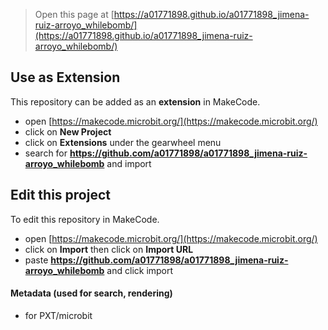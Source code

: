 
> Open this page at [https://a01771898.github.io/a01771898_jimena-ruiz-arroyo_whilebomb/](https://a01771898.github.io/a01771898_jimena-ruiz-arroyo_whilebomb/)

## Use as Extension

This repository can be added as an **extension** in MakeCode.

* open [https://makecode.microbit.org/](https://makecode.microbit.org/)
* click on **New Project**
* click on **Extensions** under the gearwheel menu
* search for **https://github.com/a01771898/a01771898_jimena-ruiz-arroyo_whilebomb** and import

## Edit this project

To edit this repository in MakeCode.

* open [https://makecode.microbit.org/](https://makecode.microbit.org/)
* click on **Import** then click on **Import URL**
* paste **https://github.com/a01771898/a01771898_jimena-ruiz-arroyo_whilebomb** and click import

#### Metadata (used for search, rendering)

* for PXT/microbit
<script src="https://makecode.com/gh-pages-embed.js"></script><script>makeCodeRender("{{ site.makecode.home_url }}", "{{ site.github.owner_name }}/{{ site.github.repository_name }}");</script>
